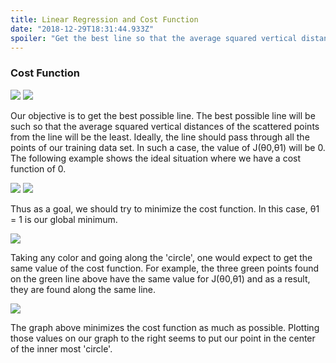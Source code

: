 ```yaml
---
title: Linear Regression and Cost Function
date: "2018-12-29T18:31:44.933Z"
spoiler: "Get the best line so that the average squared vertical distances of the points from the line will be the least."
---
```


### Cost Function
![](https://ws4.sinaimg.cn/large/006tNbRwly1fynsezngurj31ck0qw0z6.jpg)
![](https://ws3.sinaimg.cn/large/006tNbRwly1fynsfmdx71j30i60aatak.jpg)

Our objective is to get the best possible line. The best possible line will be such so that the average squared vertical distances of the scattered points from the line will be the least. Ideally, the line should pass through all the points of our training data set. In such a case, the value of J(θ0,θ1) will be 0. The following example shows the ideal situation where we have a cost function of 0.

![](https://ws1.sinaimg.cn/large/006tNbRwly1fynsis7ygzj30ba06adgi.jpg)
![](https://ws3.sinaimg.cn/large/006tNbRwly1fynsix5f5nj308g081dge.jpg)

Thus as a goal, we should try to minimize the cost function. In this case, θ1 = 1 is our global minimum.

![](https://ws3.sinaimg.cn/large/006tNbRwly1fynsl1vn46j30ic09qgo3.jpg)

Taking any color and going along the 'circle', one would expect to get the same value of the cost function. For example, the three green points found on the green line above have the same value for J(θ0,θ1) and as a result, they are found along the same line.

![](https://ws3.sinaimg.cn/large/006tNbRwly1fynslczvx0j30hy08qgns.jpg)

The graph above minimizes the cost function as much as possible. Plotting those values on our graph to the right seems to put our point in the center of the inner most 'circle'.